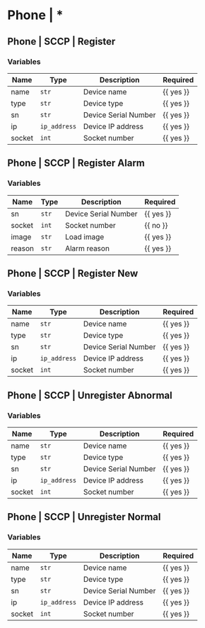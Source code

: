 # Phone | *


## Phone | SCCP | Register




### Variables
| Name | Type | Description | Required |
| --- | --- | --- | --- |
| name | `str` | Device name | {{ yes }} |
| type | `str` | Device type | {{ yes }} |
| sn | `str` | Device Serial Number | {{ yes }} |
| ip | `ip_address` | Device IP address | {{ yes }} |
| socket | `int` | Socket number | {{ yes }} |




## Phone | SCCP | Register Alarm




### Variables
| Name | Type | Description | Required |
| --- | --- | --- | --- |
| sn | `str` | Device Serial Number | {{ yes }} |
| socket | `int` | Socket number | {{ no }} |
| image | `str` | Load image | {{ yes }} |
| reason | `str` | Alarm reason | {{ yes }} |




## Phone | SCCP | Register New




### Variables
| Name | Type | Description | Required |
| --- | --- | --- | --- |
| name | `str` | Device name | {{ yes }} |
| type | `str` | Device type | {{ yes }} |
| sn | `str` | Device Serial Number | {{ yes }} |
| ip | `ip_address` | Device IP address | {{ yes }} |
| socket | `int` | Socket number | {{ yes }} |




## Phone | SCCP | Unregister Abnormal




### Variables
| Name | Type | Description | Required |
| --- | --- | --- | --- |
| name | `str` | Device name | {{ yes }} |
| type | `str` | Device type | {{ yes }} |
| sn | `str` | Device Serial Number | {{ yes }} |
| ip | `ip_address` | Device IP address | {{ yes }} |
| socket | `int` | Socket number | {{ yes }} |




## Phone | SCCP | Unregister Normal




### Variables
| Name | Type | Description | Required |
| --- | --- | --- | --- |
| name | `str` | Device name | {{ yes }} |
| type | `str` | Device type | {{ yes }} |
| sn | `str` | Device Serial Number | {{ yes }} |
| ip | `ip_address` | Device IP address | {{ yes }} |
| socket | `int` | Socket number | {{ yes }} |



